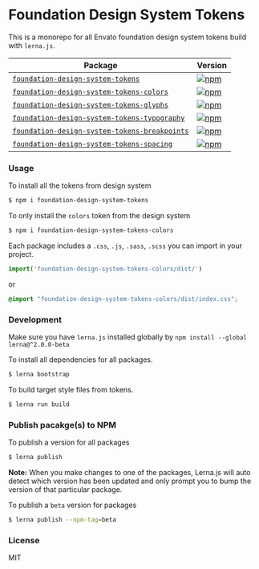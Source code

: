 # Foundation Design System Tokens
This is a monorepo for all Envato foundation design system tokens build with `lerna.js`.

| Package | Version |
|--------|-------|
| [`foundation-design-system-tokens`](/packages/all) | [![npm](https://img.shields.io/npm/v/foundation-design-system-tokens.svg?maxAge=2592000)](https://www.npmjs.com/package/foundation-design-system-tokens) |
| [`foundation-design-system-tokens-colors`](/packages/colors) | [![npm](https://img.shields.io/npm/v/foundation-design-system-tokens-colors.svg?maxAge=2592000)](https://www.npmjs.com/package/foundation-design-system-tokens-colors) |
| [`foundation-design-system-tokens-glyphs`](/packages/glyphs) | [![npm](https://img.shields.io/npm/v/foundation-design-system-tokens-glyphs.svg?maxAge=2592000)](https://www.npmjs.com/package/foundation-design-system-tokens-glyphs) |
| [`foundation-design-system-tokens-typography`](/packages/typography) | [![npm](https://img.shields.io/npm/v/foundation-design-system-tokens-typography.svg?maxAge=2592000)](https://www.npmjs.com/package/foundation-design-system-tokens-typography) |
| [`foundation-design-system-tokens-breakpoints`](/packages/breakpoints) | [![npm](https://img.shields.io/npm/v/foundation-design-system-tokens-breakpoints.svg?maxAge=2592000)](https://www.npmjs.com/package/foundation-design-system-tokens-breakpoints) |
| [`foundation-design-system-tokens-spacing`](/packages/spacing) | [![npm](https://img.shields.io/npm/v/foundation-design-system-tokens-spacing.svg?maxAge=2592000)](https://www.npmjs.com/package/foundation-design-system-tokens-spacing) |

### Usage
To install all the tokens from design system

```sh
$ npm i foundation-design-system-tokens
```

To only install the `colors` token from the design system

```sh
$ npm i foundation-design-system-tokens-colors
```

Each package includes a `.css`, `.js`, `.sass`, `.scss` you can import in your project.

```js
import('foundation-design-system-tokens-colors/dist/')
```

or

```css
@import "foundation-design-system-tokens-colors/dist/index.css";
```

### Development
Make sure you have `lerna.js` installed globally by `npm install --global lerna@^2.0.0-beta`

To install all dependencies for all packages.

```sh
$ lerna bootstrap
```

To build target style files from tokens.

```sh
$ lerna run build
```

### Publish pacakge(s) to NPM

To publish a version for all packages

```sh
$ lerna publish
```

**Note:** When you make changes to one of the packages, Lerna.js will auto detect which version has been updated and only prompt you to bump the version of that particular package.

To publish a `beta` version for packages

```sh
$ lerna publish --npm-tag=beta
```

### License
MIT
